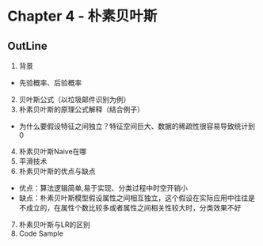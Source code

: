 # Chapter 4 - 朴素贝叶斯

## OutLine
1. 背景
 - 先验概率、后验概率
2. 贝叶斯公式（以垃圾邮件识别为例）
3. 朴素贝叶斯的原理公式解释（结合例子）
 - 为什么要假设特征之间独立？特征空间巨大、数据的稀疏性很容易导致统计到0
4. 朴素贝叶斯Naive在哪
5. 平滑技术
6. 朴素贝叶斯的优点与缺点
 - 优点：算法逻辑简单,易于实现、分类过程中时空开销小
 - 缺点：朴素贝叶斯模型假设属性之间相互独立，这个假设在实际应用中往往是不成立的，在属性个数比较多或者属性之间相关性较大时，分类效果不好
7. 朴素贝叶斯与LR的区别
8. Code Sample
